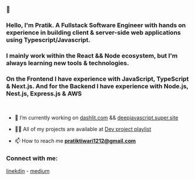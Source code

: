 
### 👋 
### Hello, I'm Pratik. A Fullstack Software Engineer with hands on experience in building client & server-side web applications using Typescript/Javascript.

### I mainly work within the React && Node ecosystem, but I'm always learning new tools & technologies.

### On the Frontend I have experience with JavaScript, TypeScript & Next.js. And for the Backend I have experience with Node.js, Nest.js, Express.js & AWS


<br />

- 🔭 I’m currently working on [dashlit.com](https://dashlit.com) && [deepjavascript.super.site](https://deepjavascript.super.site/) 

- 👨‍💻 All of my projects are available at [Dev project playlist](https://github.com/pratik-codes/Fullstack-Dev-Profile)

- 📫 How to reach me **pratiktiwari1212@gmail.com**

<h3 align="left">Connect with me:</h3>

[linekdin](https://www.linkedin.com/in/pratiktiwari12/) - 
[medium](https://pratik-codes.medium.com/)











